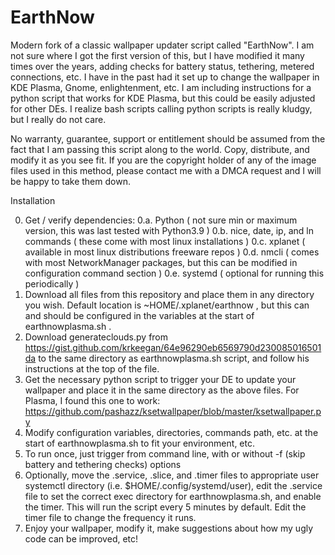 # EarthNow
Modern fork of a classic wallpaper updater script called "EarthNow". I am not sure where I got the first version of this, but I have modified it many times over the years, adding checks for battery status, tethering, metered connections, etc. I have in the past had it set up to change the wallpaper in KDE Plasma, Gnome, enlightenment, etc. I am including instructions for a python script that works for KDE Plasma, but this could be easily adjusted for other DEs. I realize bash scripts calling python scripts is really kludgy, but I really do not care. 

No warranty, guarantee, support or entitlement should be assumed from the fact that I am passing this script along to the world. Copy, distribute, and modify it as you see fit. If you are the copyright holder of any of the image files used in this method, please contact me with a DMCA request and I will be happy to take them down.

Installation

0. Get / verify dependencies:
 0.a. Python ( not sure min or maximum version, this was last tested with Python3.9 )
 0.b. nice, date, ip, and ln commands ( these come with most linux installations )
 0.c. xplanet ( available in most linux distributions freeware repos )
 0.d. nmcli ( comes with most NetworkManager packages, but this can be modified in configuration command section )
 0.e. systemd ( optional for running this periodically )
1. Download all files from this repository and place them in any directory you wish. Default location is ~HOME/.xplanet/earthnow , but this can and should be configured in the variables at the start of earthnowplasma.sh .
2. Download generateclouds.py from https://gist.github.com/krkeegan/64e96290eb6569790d230085016501da to the same directory as earthnowplasma.sh script, and follow his instructions at the top of the file.
3. Get the necessary python script to trigger your DE to update your wallpaper and place it in the same directory as the above files. For Plasma, I found this one to work:  https://github.com/pashazz/ksetwallpaper/blob/master/ksetwallpaper.py
4. Modify configuration variables, directories, commands path, etc. at the start of earthnowplasma.sh to fit your environment, etc.
5. To run once, just trigger from command line, with or without -f (skip battery and tethering checks) options
6. Optionally, move the .service, .slice, and .timer files to appropriate user systemctl directory (i.e. $HOME/.config/systemd/user), edit the .service file to set the correct exec directory for earthnowplasma.sh, and enable the timer. This will run the script every 5 minutes by default. Edit the timer file to change the frequency it runs.
7. Enjoy your wallpaper, modify it, make suggestions about how my ugly code can be improved, etc!
